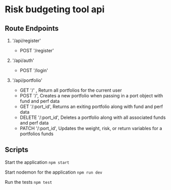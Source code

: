 # Risk budgeting tool api

## Route Endpoints
1. '/api/register'
    * POST '/register'

2. '/api/auth'
    * POST '/login'  
      
3. '/api/portfolio'
    * GET '/' , Return all portfolios for the current user
    * POST '/', Creates a new portfolio when passing in a port object with fund and perf data
    * GET '/:port_id', Returns an exiting portfolio along with fund and perf data  
    * DELETE '/:port_id', Deletes a portfolio along with all associated funds and perf data  
    * PATCH '/:port_id', Updates the weight, risk, or return variables for a portfolios funds

## Scripts

Start the application `npm start`

Start nodemon for the application `npm run dev`

Run the tests `npm test`


